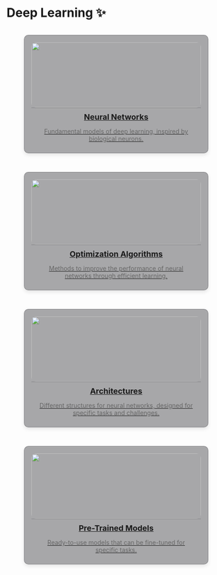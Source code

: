 # Deep Learning ✨ 

<div style="display: grid; grid-template-columns: repeat(auto-fit, minmax(300px, 1fr)); gap: 15px;">

<!-- Neural Networks -->
<figure style="padding: 1rem 1rem 0 1rem; background-color: rgba(39, 39, 43, 0.4); border: 1px solid rgba(76, 76, 82, 0.4); border-radius: 10px; box-shadow: 0 4px 8px rgba(0, 0, 0, 0.1); overflow: hidden; transition: transform 0.2s; display: flex; flex-direction: column; align-items: center;">
  <a href="neural-networks/" style="width: 100%; display: block;">
    <img src="https://cdn.botpenguin.com/assets/website/Deep_Neural_Network_2b9d9075e9.webp" alt="" style="width: 100%; height: 150px; object-fit: cover; border-radius: 10px;" />
    <figcaption style="padding: 10px; text-align: center; border-top: 1px solid rgba(76, 76, 82, 0.4); border-radius: 0 0 10px 10px;">
      <h3 style="margin: 0; font-size: 18px;">Neural Networks</h3>
      <p style="font-size: 14px; color: #666;">Fundamental models of deep learning, inspired by biological neurons.</p>
    </figcaption>
  </a>
</figure>

<!-- Optimization Algorithms -->
<figure style="padding: 1rem 1rem 0 1rem; background-color: rgba(39, 39, 43, 0.4); border: 1px solid rgba(76, 76, 82, 0.4); border-radius: 10px; box-shadow: 0 4px 8px rgba(0, 0, 0, 0.1); overflow: hidden; transition: transform 0.2s; display: flex; flex-direction: column; align-items: center;">
  <a href="optimization-algorithms/" style="width: 100%; display: block;">
    <img src="https://assets.rbl.ms/25586128/origin.jpg" alt="" style="width: 100%; height: 150px; object-fit: cover; border-radius: 10px;" />
    <figcaption style="padding: 10px; text-align: center; border-top: 1px solid rgba(76, 76, 82, 0.4); border-radius: 0 0 10px 10px;">
      <h3 style="margin: 0; font-size: 18px;">Optimization Algorithms</h3>
      <p style="font-size: 14px; color: #666;">Methods to improve the performance of neural networks through efficient learning.</p>
    </figcaption>
  </a>
</figure>

<!-- Architectures -->
<figure style="padding: 1rem 1rem 0 1rem; background-color: rgba(39, 39, 43, 0.4); border: 1px solid rgba(76, 76, 82, 0.4); border-radius: 10px; box-shadow: 0 4px 8px rgba(0, 0, 0, 0.1); overflow: hidden; transition: transform 0.2s; display: flex; flex-direction: column; align-items: center;">
  <a href="architectures/" style="width: 100%; display: block;">
    <img src="https://media.istockphoto.com/id/1167190490/vector/3d-neural-network-with-six-layers.jpg?s=612x612&w=0&k=20&c=HSbnQqi26ZibpoewUA2G5i7QNDD7O2RlVwKyQJ-5XC0=" alt="" style="width: 100%; height: 150px; object-fit: cover; border-radius: 10px;" />
    <figcaption style="padding: 10px; text-align: center; border-top: 1px solid rgba(76, 76, 82, 0.4); border-radius: 0 0 10px 10px;">
      <h3 style="margin: 0; font-size: 18px;">Architectures</h3>
      <p style="font-size: 14px; color: #666;">Different structures for neural networks, designed for specific tasks and challenges.</p>
    </figcaption>
  </a>
</figure>

<!-- Pre-Trained Models -->
<figure style="padding: 1rem 1rem 0 1rem; background-color: rgba(39, 39, 43, 0.4); border: 1px solid rgba(76, 76, 82, 0.4); border-radius: 10px; box-shadow: 0 4px 8px rgba(0, 0, 0, 0.1); overflow: hidden; transition: transform 0.2s; display: flex; flex-direction: column; align-items: center;">
  <a href="pre-trained-models/" style="width: 100%; display: block;">
    <img src="https://miro.medium.com/v2/resize:fit:1400/1*smuLscJDGufKaqTfXbewng.jpeg" alt="" style="width: 100%; height: 150px; object-fit: cover; border-radius: 10px;" />
    <figcaption style="padding: 10px; text-align: center; border-top: 1px solid rgba(76, 76, 82, 0.4); border-radius: 0 0 10px 10px;">
      <h3 style="margin: 0; font-size: 18px;">Pre-Trained Models</h3>
      <p style="font-size: 14px; color: #666;">Ready-to-use models that can be fine-tuned for specific tasks.</p>
    </figcaption>
  </a>
</figure>

</div>
